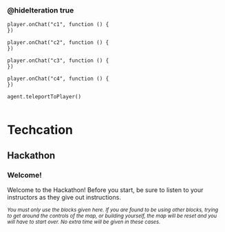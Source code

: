 ### @hideIteration true 

<!-- block combinations that will show up by default in their workspace -->
```template
player.onChat("c1", function () {
})

player.onChat("c2", function () {
})

player.onChat("c3", function () {
})

player.onChat("c4", function () {
})
```

<!-- blocks you want available to players, based on js code -->
```blocks
agent.teleportToPlayer()


```

# Techcation
## Hackathon
### Welcome!

Welcome to the Hackathon! Before you start, be sure to listen to your instructors as they give out instructions.

<sub>*You must only use the blocks given here. If you are found to be using other blocks, trying to get around the controls of the map, or building yourself, the map will be reset and you will have to start over. No extra time will be given in these cases.*</sub>
